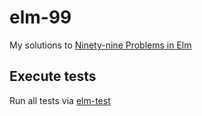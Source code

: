 # elm-99
My solutions to [Ninety-nine Problems in Elm](https://www.gitbook.com/book/johncrane/ninety-nine-elm-problems/)
## Execute tests
Run all tests via [elm-test](https://github.com/rtfeldman/node-elm-test)
